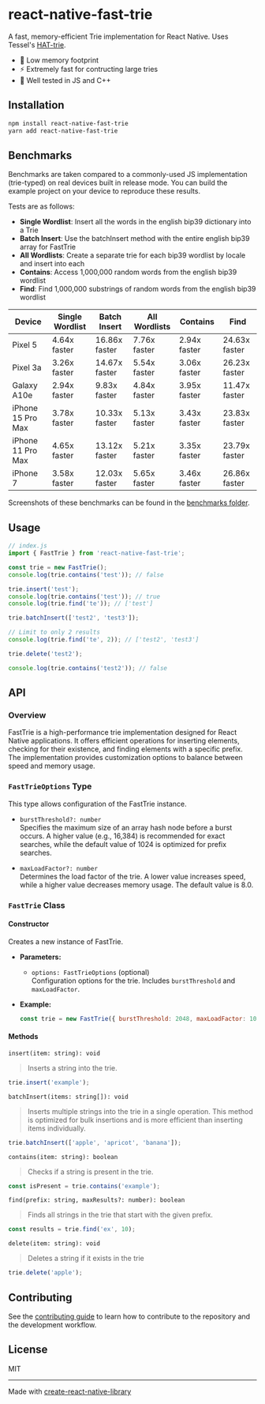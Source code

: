 # react-native-fast-trie

A fast, memory-efficient Trie implementation for React Native. Uses Tessel's [HAT-trie](https://github.com/Tessil/hat-trie).

- 💾 Low memory footprint
- ⚡️ Extremely fast for contructing large tries
- 🧪 Well tested in JS and C++

## Installation

```sh
npm install react-native-fast-trie
yarn add react-native-fast-trie
```

## Benchmarks

Benchmarks are taken compared to a commonly-used JS implementation (trie-typed) on real devices built in release mode. You can build the example project on your device to reproduce these results.

Tests are as follows:

- **Single Wordlist**: Insert all the words in the english bip39 dictionary into a Trie
- **Batch Insert**: Use the batchInsert method with the entire english bip39 array for FastTrie
- **All Wordlists**: Create a separate trie for each bip39 wordlist by locale and insert into each
- **Contains**: Access 1,000,000 random words from the english bip39 wordlist
- **Find**: Find 1,000,000 substrings of random words from the english bip39 wordlist

| Device            | Single Wordlist | Batch Insert  | All Wordlists | Contains     | Find          |
| ----------------- | --------------- | ------------- | ------------- | ------------ | ------------- |
| Pixel 5           | 4.64x faster    | 16.86x faster | 7.76x faster  | 2.94x faster | 24.63x faster |
| Pixel 3a          | 3.26x faster    | 14.67x faster | 5.54x faster  | 3.06x faster | 26.23x faster |
| Galaxy A10e       | 2.94x faster    | 9.83x faster  | 4.84x faster  | 3.95x faster | 11.47x faster |
| iPhone 15 Pro Max | 3.78x faster    | 10.33x faster | 5.13x faster  | 3.43x faster | 23.83x faster |
| iPhone 11 Pro Max | 4.65x faster    | 13.12x faster | 5.21x faster  | 3.35x faster | 23.79x faster |
| iPhone 7          | 3.58x faster    | 12.03x faster | 5.65x faster  | 3.46x faster | 26.86x faster |

Screenshots of these benchmarks can be found in the [benchmarks folder](./benchmarks/).

## Usage

```js
// index.js
import { FastTrie } from 'react-native-fast-trie';

const trie = new FastTrie();
console.log(trie.contains('test')); // false

trie.insert('test');
console.log(trie.contains('test')); // true
console.log(trie.find('te')); // ['test']

trie.batchInsert(['test2', 'test3']);

// Limit to only 2 results
console.log(trie.find('te', 2)); // ['test2', 'test3']

trie.delete('test2');

console.log(trie.contains('test2')); // false
```

## API

### Overview

FastTrie is a high-performance trie implementation designed for React Native applications. It offers efficient operations for inserting elements, checking for their existence, and finding elements with a specific prefix. The implementation provides customization options to balance between speed and memory usage.

### `FastTrieOptions` Type

This type allows configuration of the FastTrie instance.

- `burstThreshold?: number`  
  Specifies the maximum size of an array hash node before a burst occurs. A higher value (e.g., 16,384) is recommended for exact searches, while the default value of 1024 is optimized for prefix searches.

- `maxLoadFactor?: number`  
  Determines the load factor of the trie. A lower value increases speed, while a higher value decreases memory usage. The default value is 8.0.

### `FastTrie` Class

#### Constructor

Creates a new instance of FastTrie.

- **Parameters:**

  - `options: FastTrieOptions` (optional)  
    Configuration options for the trie. Includes `burstThreshold` and `maxLoadFactor`.

- **Example:**
  ```javascript
  const trie = new FastTrie({ burstThreshold: 2048, maxLoadFactor: 10.0 });
  ```

#### Methods

`insert(item: string): void`

> Inserts a string into the trie.

```javascript
trie.insert('example');
```

`batchInsert(items: string[]): void`

> Inserts multiple strings into the trie in a single operation. This method is optimized for bulk insertions and is more efficient than inserting items individually.

```javascript
trie.batchInsert(['apple', 'apricot', 'banana']);
```

`contains(item: string): boolean`

> Checks if a string is present in the trie.

```javascript
const isPresent = trie.contains('example');
```

`find(prefix: string, maxResults?: number): boolean`

> Finds all strings in the trie that start with the given prefix.

```javascript
const results = trie.find('ex', 10);
```

`delete(item: string): void`

> Deletes a string if it exists in the trie

```javascript
trie.delete('apple');
```

## Contributing

See the [contributing guide](CONTRIBUTING.md) to learn how to contribute to the repository and the development workflow.

## License

MIT

---

Made with [create-react-native-library](https://github.com/callstack/react-native-builder-bob)

